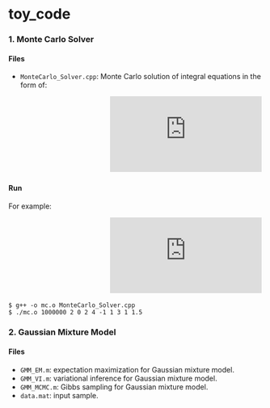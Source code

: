 # toy_code

### 1. Monte Carlo Solver

#### Files

* ```MonteCarlo_Solver.cpp```: Monte Carlo solution of integral equations in the form of:

&nbsp;&nbsp;&nbsp;&nbsp;&nbsp;&nbsp;&nbsp;&nbsp;&nbsp;&nbsp;&nbsp;&nbsp;&nbsp;&nbsp;&nbsp;&nbsp;
&nbsp;&nbsp;&nbsp;&nbsp;&nbsp;&nbsp;&nbsp;&nbsp;&nbsp;&nbsp;&nbsp;&nbsp;&nbsp;&nbsp;&nbsp;&nbsp;
&nbsp;&nbsp;&nbsp;&nbsp;&nbsp;&nbsp;&nbsp;&nbsp;&nbsp;&nbsp;&nbsp;&nbsp;&nbsp;&nbsp;&nbsp;&nbsp;
![equation](https://latex.codecogs.com/gif.latex?%5Cinline%20%5Cdpi%7B100%7D%20%5CLARGE%20I%20%3D%20%5Cint_%7Bx_1%7D%5E%7Bx_2%7D%5Cint_%7By_1%7D%5E%7By_2%7D%5Cint_%7Bz_1%7D%5E%7Bz_2%7Dx%5E%7Bx_0%7Dy%5E%7By_0%7D&plus;z_0e%5E%7B-z%7Ddxdydz)

#### Run

For example:

&nbsp;&nbsp;&nbsp;&nbsp;&nbsp;&nbsp;&nbsp;&nbsp;&nbsp;&nbsp;&nbsp;&nbsp;&nbsp;&nbsp;&nbsp;&nbsp;
&nbsp;&nbsp;&nbsp;&nbsp;&nbsp;&nbsp;&nbsp;&nbsp;&nbsp;&nbsp;&nbsp;&nbsp;&nbsp;&nbsp;&nbsp;&nbsp;
&nbsp;&nbsp;&nbsp;&nbsp;&nbsp;&nbsp;&nbsp;&nbsp;&nbsp;&nbsp;&nbsp;&nbsp;&nbsp;&nbsp;&nbsp;&nbsp;
![equation](https://latex.codecogs.com/gif.latex?%5Cinline%20%5Cdpi%7B100%7D%20%5CLARGE%20I%20%3D%20%5Cint_%7B0%7D%5E%7B2%7D%5Cint_%7B-1%7D%5E%7B1%7D%5Cint_%7B1%7D%5E%7B1.5%7Dx%5E%7B2%7Dy%5E%7B4%7D&plus;3e%5E%7B-z%7Ddxdydz)

```
$ g++ -o mc.o MonteCarlo_Solver.cpp 
$ ./mc.o 1000000 2 0 2 4 -1 1 3 1 1.5
```

### 2. Gaussian Mixture Model

#### Files
* ```GMM_EM.m```: expectation maximization for Gaussian mixture model.
* ```GMM_VI.m```: variational inference for Gaussian mixture model.
* ```GMM_MCMC.m```: Gibbs sampling for Gaussian mixture model.
* ```data.mat```: input sample.
